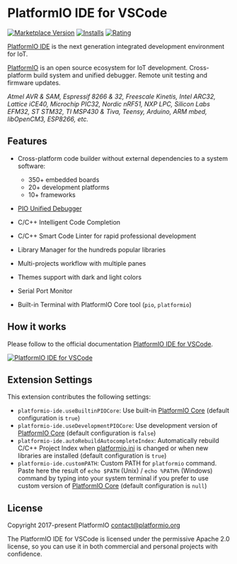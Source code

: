 # PlatformIO IDE for VSCode

[![Marketplace Version](https://vsmarketplacebadge.apphb.com/version-short/platformio.platformio-ide.svg)](https://marketplace.visualstudio.com/items?itemName=platformio.platformio-ide) [![Installs](https://vsmarketplacebadge.apphb.com/installs-short/platformio.platformio-ide.svg)](https://marketplace.visualstudio.com/items?itemName=platformio.platformio-ide) [![Rating](https://vsmarketplacebadge.apphb.com/rating-short/platformio.platformio-ide.svg)](https://marketplace.visualstudio.com/items?itemName=platformio.platformio-ide)

[PlatformIO IDE](http://platformio.org/platformio-ide) is the next generation integrated development environment for IoT.

[PlatformIO](http://platformio.org/) is an open source ecosystem for IoT development.
Cross-platform build system and unified debugger. Remote unit testing and firmware updates.

*Atmel AVR & SAM, Espressif 8266 & 32, Freescale Kinetis, Intel ARC32, Lattice iCE40,
Microchip PIC32, Nordic nRF51, NXP LPC, Silicon Labs EFM32, ST STM32,
TI MSP430 & Tiva, Teensy, Arduino, ARM mbed, libOpenCM3, ESP8266, etc.*

## Features

* Cross-platform code builder without external dependencies to a system software:

    - 350+ embedded boards
    - 20+ development platforms
    - 10+ frameworks

* [PIO Unified Debugger](http://docs.platformio.org/page/plus/debugging.html)
* C/C++ Intelligent Code Completion
* C/C++ Smart Code Linter for rapid professional development
* Library Manager for the hundreds popular libraries
* Multi-projects workflow with multiple panes
* Themes support with dark and light colors
* Serial Port Monitor
* Built-in Terminal with PlatformIO Core tool (``pio``, ``platformio``)

## How it works

Please follow to the official documentation [PlatformIO IDE for VSCode](http://docs.platformio.org/page/ide/vscode.html).

[![PlatformIO IDE for VSCode](https://raw.githubusercontent.com/platformio/platformio-docs/develop/_static/ide/vscode/platformio-ide-vscode.png)](http://platformio.org/platformio-ide)

## Extension Settings

This extension contributes the following settings:

* `platformio-ide.useBuiltinPIOCore`: Use built-in [PlatformIO Core](http://docs.platformio.org/page/core.html) (default configuration is `true`)
* `platformio-ide.useDevelopmentPIOCore`: Use development version of [PlatformIO Core](http://docs.platformio.org/page/core.html) (default configuration is `false`)
* `platformio-ide.autoRebuildAutocompleteIndex`: Automatically rebuild C/C++ Project Index when [platformio.ini](http://docs.platformio.org/page/projectconf.html) is changed or when new libraries are installed (default configuration is `true`)
* `platformio-ide.customPATH`: Custom PATH for `platformio` command. Paste here the result of `echo $PATH` (Unix) / `echo %PATH%` (Windows) command by typing into your system terminal if you prefer to use custom version of [PlatformIO Core](http://docs.platformio.org/page/core.html) (default configuration is `null`)

## License

Copyright 2017-present PlatformIO <contact@platformio.org>

The PlatformIO IDE for VSCode is licensed under the permissive Apache 2.0 license,
so you can use it in both commercial and personal projects with confidence.
